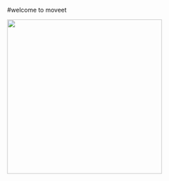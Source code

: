 #welcome to moveet

<img src="https://cloud.githubusercontent.com/assets/17337190/26310751/44ad8982-3f02-11e7-9c82-d21017db0006.gif" width="360">
